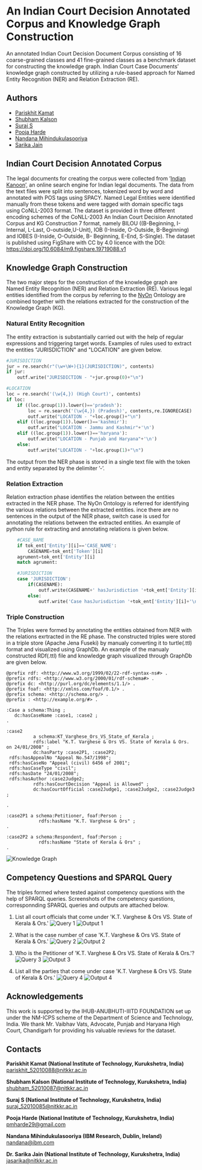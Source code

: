 
# An Indian Court Decision Annotated Corpus and Knowledge Graph Construction

An annotated Indian Court Decision Document Corpus consisting of 
16 coarse-grained classes and 41 fine-grained classes as a 
benchmark dataset for constructing the knowledge graph. 
Indian Court Case Documents’ knowledge graph constructed by 
utilizing a rule-based approach for Named Entity Recognition (NER) 
and Relation Extraction (RE).
## Authors

- [Pariskhit Kamat](https://github.com/parikkamat)
- [Shubham Kalson](https://github.com/ShubhamKalson)
- [Suraj S](https://github.com/surajsuresh29)
- [Pooja Harde](https://github.com/PoojaHarde)
- [Nandana Mihindukulasooriya](https://github.com/nandana)
- [Sarika Jain](https://github.com/semintelligence)



## Indian Court Decision Annotated Corpus
The legal documents for creating the corpus were collected from 
’[Indian Kanoon](https://indiankanoon.org/)’, an online search engine
for Indian legal documents. The data from the text files were split 
into sentences, tokenized word by word and annotated with POS 
tags using SPACY. Named Legal Entities were identified manually 
from these tokens and were tagged with domain specific tags using 
CoNLL-2003 format. The dataset is provided in three different encoding schemes of the CoNLL-2003
An Indian Court Decision Annotated Corpus and KG Construction 7
format, namely BILOU ((B-Beginning, I-Internal, L-Last, O-outside,U-Unit),
IOB (I-Inside, O-Outside, B-Beginning) and IOBES (I-Inside, O-Outside, B-
Beginning, E-End, S-Single). The dataset is published using FigShare with CC by 4.0 licence with the DOI:
https://doi.org/10.6084/m9.figshare.19719088.v1
## Knowledge Graph Construction
The two major steps for the construction of the knowledge graph are Named
Entity Recognition (NER) and Relation Extraction (RE). Various legal entities
identified from the corpus by referring to the [NyOn](https://github.com/semintelligence/NyOn) Ontology are combined together with the relations extracted for the construction of the Knowledge Graph
(KG). 
### Natural Entity Recognition
The entity extraction is substantially carried out with the help of regular
expressions and triggering target words. Examples of rules used to extract the entities "JURISDICTION" and "LOCATION" are given below.
```python
#JURISDICTION
jur = re.search(r"(\w+\W+){1}(JURISDICTION)", contents)
if jur:
    outf.write("JURISDICTION - "+jur.group(0)+"\n")

#LOCATION
loc = re.search('(\w{4,}) (High Court)', contents)
if loc:
    if ((loc.group(1)).lower()=='pradesh'):
        loc = re.search('(\w{4,}) (Pradesh)', contents,re.IGNORECASE)
        outf.write("LOCATION - "+loc.group()+"\n")
    elif ((loc.group(1)).lower()=='kashmir'):
        outf.write("LOCATION - Jammu and Kashmir"+'\n')
    elif ((loc.group(1)).lower()=='haryana'):
        outf.write("LOCATION - Punjab and Haryana"+'\n')
    else:
        outf.write("LOCATION - "+loc.group(1)+"\n")

```
The output from the NER phase is stored in a single text file with the token
and entity separated by the delimiter ’-’.

### Relation Extraction
Relation extraction phase identifies the relation between the entities extracted
in the NER phase. The NyOn Ontology is referred for identifying the various
relations between the extracted entities. ince there are
no sentences in the output of the NER phase, switch case is used for annotating
the relations between the extracted entities. An example of python rule for extracting and annotating
relations is given below.

```python
    #CASE_NAME
    if tok_ent['Entity'][i]=='CASE_NAME':
        CASENAME=tok_ent['Token'][i]
    agrument=tok_ent['Entity'][i]
    match agrument:

    #JURISDICTION
    case 'JURISDICTION':
        if(CASENAME):
            outf.write(CASENAME+' hasJurisdiction '+tok_ent['Entity'][i]+'\n')
        else:
            outf.write('Case hasJurisdiction '+tok_ent['Entity'][i]+'\n')
```
### Triple Construction

The Triples were formed by annotating the entities obtained from NER with the relations exrtracted in the RE phase.
The constructed triples were stored in a triple store (Apache Jena Fuseki) by manualy converting it to turtle(.ttl) format  and visualized using GraphDb.
An example of the manualy constructed RDf(.ttl) file and knowledge graph visualized through GraphDb are given below.

```
@prefix rdf: <http://www.w3.org/1999/02/22-rdf-syntax-ns#> .
@prefix rdfs: <http://www.w3.org/2000/01/rdf-schema#> .
@prefix dc: <http://purl.org/dc/elements/1.1/> .
@prefix foaf: <http://xmlns.com/foaf/0.1/> .
@prefix schema: <http://schema.org/> .
@prefix : <http://example.org/#> .

:Case a schema:Thing ;
   dc:hasCaseName :case1, :case2 ;
.

:case2
          a schema:KT_Varghese_Ors_VS_State_of_Kerala ;
          rdfs:label "K.T. Varghese & Ors VS. State of Kerala & Ors. on 24/01/2008" ;                                
          dc:hasParty :case2P1, :case2P2;
 rdfs:hasAppealNo "Appeal No.547/1998";
 rdfs:hasCaseNo "Appeal (civil) 6456 of 2001";
 rdfs:hasCaseType "civil";
 rdfs:hasDate "24/01/2008";
 rdfs:hasAuthor :case2Judge2;
          rdfs:hasCourtDecision "Appeal is Allowed" ;
          dc:hasCourtOfficial :case2Judge1, :case2Judge2, :case2Judge3 ;
         
.

:case2P1 a schema:Petitioner, foaf:Person ;
            rdfs:hasName "K.T. Varghese & Ors" ;
.

:case2P2 a schema:Respondent, foaf:Person ;
            rdfs:hasName "State of Kerala & Ors" ;
.
```

![Knowledge Graph](/kg.jpg?raw=true "Knowledge Graph visualized through GraphDB")
## Competency Questions and SPARQL Query
The triples formed where tested against competency questions with the help of SPARQL queries.
Screenshots of the competency questions, corresponnding SPARQL queries and outputs are attached below.

1. List all court officials that come under 'K.T. Varghese & Ors VS. State of Kerala & Ors.'
![Query 1](/query1.JPG?raw=true "Query 1")
![Output 1](/output1.JPG?raw=true)

2. What is the case number of case 'K.T. Varghese & Ors VS. State of Kerala & Ors.'
![Query 2](/query2.JPG?raw=true "Query 2")
![Output 2](/output2.JPG?raw=true)

3. Who is the Petitioner of 'K.T. Varghese & Ors VS. State of Kerala & Ors.'?
![Query 3](/query3.JPG?raw=true "Query 3")
![Output 3](/output3.JPG?raw=true)

4. List all the parties that come under case 'K.T. Varghese & Ors VS. State of Kerala & Ors.'
![Query 4](/query4.JPG?raw=true "Query 4")
![Output 4](/output4.JPG?raw=true )
## Acknowledgements

 This work is supported by the IHUB-ANUBHUTI-IIITD FOUNDATION set up under the NM-ICPS scheme of the Department of Science and Technology, India.
We thank Mr. Vaibhav Vats, Advocate, Punjab and Haryana High Court, Chandigarh for providing his valuable reviews for the dataset.
## Contacts

**Pariskhit Kamat (National Institute of Technology, Kurukshetra, India)** pariskhit_52010088@nitkkr.ac.in

**Shubham Kalson (National Institute of Technology, Kurukshetra, India)** shubham_52010087@nitkkr.ac.in

**Suraj S (National Institute of Technology, Kurukshetra, India)** suraj_52010085@nitkkr.ac.in

**Pooja Harde (National Institute of Technology, Kurukshetra, India)** pmharde29@gmail.com

**Nandana Mihindukulasooriya (IBM Research, Dublin, Ireland)** nandana@ibm.com

**Dr. Sarika Jain (National Institute of Technology, Kurukshetra, India)** jasarika@nitkkr.ac.in